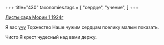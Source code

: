 +++
title="430"
taxonomies.tags = [
 "сердце",
 "учение",
]
+++

[Листы сада Мории 1 1924г](/agni/1924)

Я вас [учу](/tags/учение) Торжество Наше чужим сердцам поелику малым показать.   

Чисто Я крест чудесный над вами держу.   

